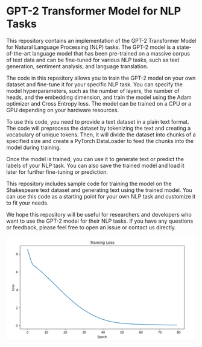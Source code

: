 # GPT-2 Transformer Model for NLP Tasks
This repository contains an implementation of the GPT-2 Transformer Model for Natural Language Processing (NLP) tasks. The GPT-2 model is a state-of-the-art language model that has been pre-trained on a massive corpus of text data and can be fine-tuned for various NLP tasks, such as text generation, sentiment analysis, and language translation.

The code in this repository allows you to train the GPT-2 model on your own dataset and fine-tune it for your specific NLP task. You can specify the model hyperparameters, such as the number of layers, the number of heads, and the embedding dimension, and train the model using the Adam optimizer and Cross Entropy loss. The model can be trained on a CPU or a GPU depending on your hardware resources.

To use this code, you need to provide a text dataset in a plain text format. The code will preprocess the dataset by tokenizing the text and creating a vocabulary of unique tokens. Then, it will divide the dataset into chunks of a specified size and create a PyTorch DataLoader to feed the chunks into the model during training.

Once the model is trained, you can use it to generate text or predict the labels of your NLP task. You can also save the trained model and load it later for further fine-tuning or prediction.

This repository includes sample code for training the model on the Shakespeare text dataset and generating text using the trained model. You can use this code as a starting point for your own NLP task and customize it to fit your needs.

We hope this repository will be useful for researchers and developers who want to use the GPT-2 model for their NLP tasks. If you have any questions or feedback, please feel free to open an issue or contact us directly.

![repro124m](assets/train.png)
